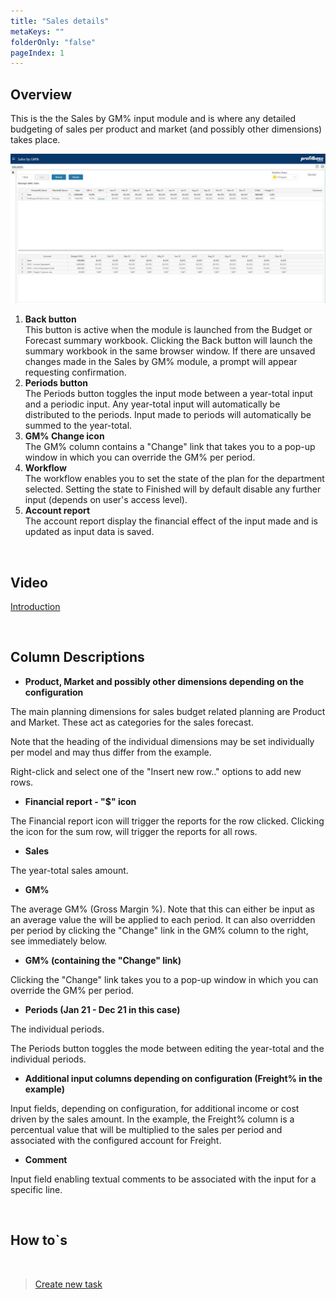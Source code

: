 ```yaml
---
title: "Sales details"
metaKeys: ""
folderOnly: "false"
pageIndex: 1
---
```

## Overview
This is the the Sales by GM% input module and is where any detailed budgeting of sales per product and market (and possibly other dimensions) takes place. 
<br/>

![](img/sales-gm.JPG)

1. **Back button** <br/>
This button is active when the module is launched from the Budget or Forecast summary workbook. Clicking the Back button will launch the summary workbook in the same browser window. If there are unsaved changes made in the Sales by GM% module, a prompt will appear requesting confirmation.
2. **Periods button** <br/>
The Periods button toggles the input mode between a year-total input and a periodic input. Any year-total input will automatically be distributed to the periods. Input made to periods will automatically be summed to the year-total.
3. **GM% Change icon** <br/>
The GM% column contains a "Change" link that takes you to a pop-up window in which you can override the GM% per period. 
4. **Workflow** <br/>
The workflow enables you to set the state of the plan for the department selected. Setting the state to Finished will by default disable any further input (depends on user's access level).
5. **Account report** <br/>
The account report display the financial effect of the input made and is updated as input data is saved.


<br/>


## Video
[Introduction](https://profitbasedocs.blob.core.windows.net/enduserhelp/videos/SalesGMInput.mp4)

<br/>

## Column Descriptions

- **Product, Market and possibly other dimensions depending on the configuration**<br/>

The main planning dimensions for sales budget related planning are Product and Market. These act as categories for the sales forecast. 

Note that the heading of the individual dimensions may be set individually per model and may thus differ from the example.

Right-click and select one of the "Insert new row.." options to add new rows.

- **Financial report - "$" icon**<br/>

The Financial report icon will trigger the reports for the row clicked. Clicking the icon for the sum row, will trigger the reports for all rows.

- **Sales**<br/>

The year-total sales amount.

- **GM%**<br/>

The average GM% (Gross Margin %). Note that this can either be input as an average value the will be applied to each period. It can also overridden per period by clicking the "Change" link in the GM% column to the right, see immediately below.

- **GM% (containing the "Change" link)**<br/>

Clicking the "Change" link takes you to a pop-up window in which you can override the GM% per period. 

- **Periods (Jan 21 - Dec 21 in this case)**<br/>

The individual periods. 

The Periods button toggles the mode between editing the year-total and the individual periods.

- **Additional input columns depending on configuration (Freight% in the example)** <br/>

Input fields, depending on configuration, for additional income or cost driven by the sales amount. In the example, the Freight% column is a percentual value that will be multiplied to the sales per period and associated with the configured account for Freight.

- **Comment** <br/>

Input field enabling textual comments to be associated with the input for a specific line.

<br/>

## How to`s

<br/>

> [Create new task](/planner/workbooks/process-and-tasks/tasks/create-edit-task)<br/>


